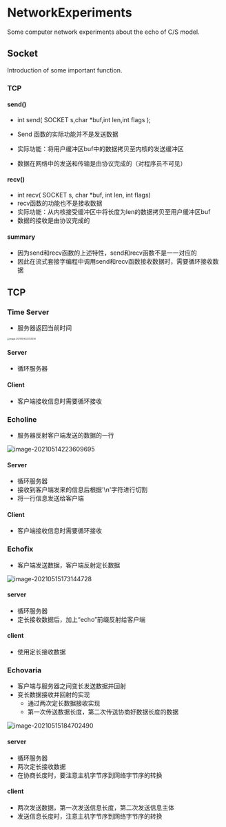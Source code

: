 # NetworkExperiments
Some computer network experiments about the echo of C/S model.

## Socket

Introduction of some important function.

### TCP

#### send()

* int send( SOCKET s,char *buf,int len,int flags );

* Send 函数的实际功能并不是发送数据
* 实际功能：将用户缓冲区buf中的数据拷贝至内核的发送缓冲区
* 数据在网络中的发送和传输是由协议完成的（对程序员不可见）

#### recv()

* int recv( SOCKET s, char *buf, int  len, int flags)
* recv函数的功能也不是接收数据
* 实际功能：从内核接受缓冲区中将长度为len的数据拷贝至用户缓冲区buf
* 数据的接收是由协议完成的

#### summary

* 因为send和recv函数的上述特性，send和recv函数不是一一对应的
* 因此在流式套接字编程中调用send和recv函数接收数据时，需要循环接收数据

## TCP

### Time Server

* 服务器返回当前时间

<img src="https://raw.githubusercontent.com/Jechin/PicLib/main/image/image-20210514222120038.png" alt="image-20210514222120038" style="zoom: 33%;" />

#### Server

* 循环服务器

#### Client

* 客户端接收信息时需要循环接收

### Echoline

* 服务器反射客户端发送的数据的一行

![image-20210514223609695](https://raw.githubusercontent.com/Jechin/PicLib/main/image/image-20210514223609695.png)

#### Server

* 循环服务器
* 接收到客户端发来的信息后根据'\n'字符进行切割
* 将一行信息发送给客户端

#### Client

* 客户端接收信息时需要循环接收

### Echofix

* 客户端发送数据，客户端反射定长数据

![image-20210515173144728](https://raw.githubusercontent.com/Jechin/PicLib/main/image/image-20210515173144728.png)

#### server

* 循环服务器
* 定长接收数据后，加上“echo”前缀反射给客户端

#### client

* 使用定长接收数据

### Echovaria

* 客户端与服务器之间变长发送数据并回射
* 变长数据接收并回射的实现
  * 通过两次定长数据接收实现
  * 第一次传送数据长度，第二次传送协商好数据长度的数据

![image-20210515184702490](https://raw.githubusercontent.com/Jechin/PicLib/main/image/image-20210515184702490.png)

#### server

* 循环服务器
* 两次定长接收数据
* 在协商长度时，要注意主机字节序到网络字节序的转换

#### client

* 两次发送数据，第一次发送信息长度，第二次发送信息主体
* 发送信息长度时，注意主机字节序到网络字节序的转换







